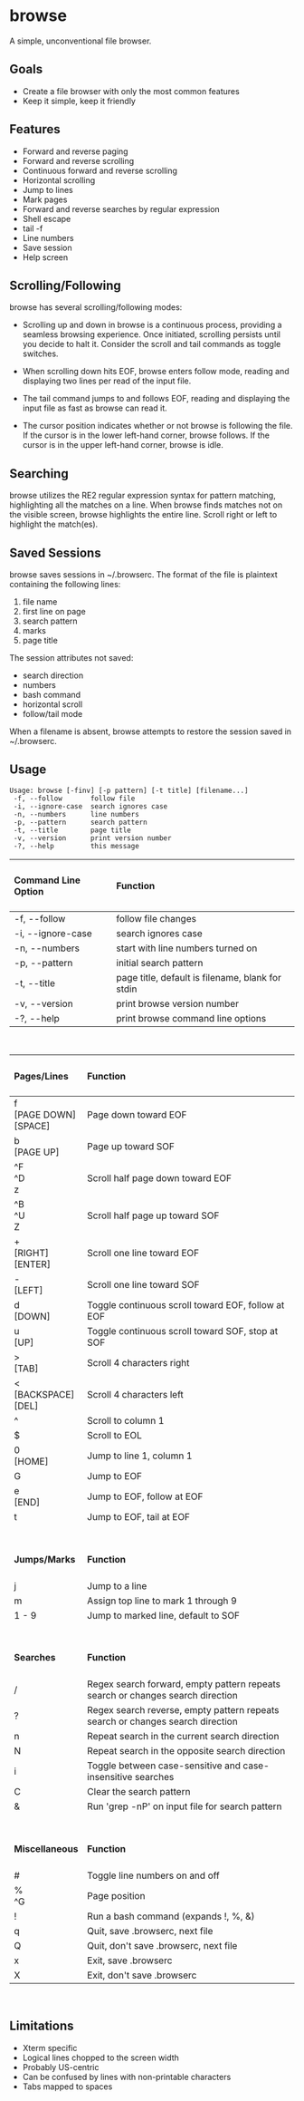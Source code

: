 # browse

A simple, unconventional file browser.

## Goals

- Create a file browser with only the most common features
- Keep it simple, keep it friendly

## Features

- Forward and reverse paging
- Forward and reverse scrolling
- Continuous forward and reverse scrolling
- Horizontal scrolling
- Jump to lines
- Mark pages
- Forward and reverse searches by regular expression
- Shell escape
- tail -f
- Line numbers
- Save session
- Help screen

## Scrolling/Following

browse has several scrolling/following modes:

- Scrolling up and down in browse is a continuous process, providing a seamless browsing experience. Once initiated, scrolling persists until you decide to halt it. Consider the scroll and tail commands as toggle switches.

- When scrolling down hits EOF, browse enters follow mode, reading and displaying two lines per read of the input file.

- The tail command jumps to and follows EOF, reading and displaying the input file as fast as browse can read it.

- The cursor position indicates whether or not browse is following the file. If the cursor is in the lower left-hand corner, browse follows. If the cursor is in the upper left-hand corner, browse is idle.

## Searching

browse utilizes the RE2 regular expression syntax for pattern matching, highlighting all the matches on a line. When browse finds matches not on the visible screen, browse highlights the entire line. Scroll right or left to highlight the match(es).

## Saved Sessions

browse saves sessions in ~/.browserc. The format of the file is plaintext containing the following lines:

1. file name
2. first line on page
3. search pattern
4. marks
5. page title

The session attributes not saved:

- search direction
- numbers
- bash command
- horizontal scroll
- follow/tail mode

When a filename is absent, browse attempts to restore the session saved in ~/.browserc.

## Usage

    Usage: browse [-finv] [-p pattern] [-t title] [filename...]
     -f, --follow       follow file
     -i, --ignore-case  search ignores case
     -n, --numbers      line numbers
     -p, --pattern      search pattern
     -t, --title        page title
     -v, --version      print version number
     -?, --help         this message

| <h4>Command Line Option</h4> | <h4>Function</h4>                                |
| :--------------------------- | :----------------------------------------------- |
| -f, --follow                 | follow file changes                              |
| -i, --ignore-case            | search ignores case                              |
| -n, --numbers                | start with line numbers turned on                |
| -p, --pattern                | initial search pattern                           |
| -t, --title                  | page title, default is filename, blank for stdin |
| -v, --version                | print browse version number                      |
| -?, --help                   | print browse command line options                |

<br>

| <h4>Pages/Lines</h4>          | <h4>Function</h4>                                                              |
| :---------------------------- | :----------------------------------------------------------------------------- |
| f<br> [PAGE DOWN]<br> [SPACE] | Page down toward EOF                                                           |
| b<br> [PAGE UP]               | Page up toward SOF                                                             |
| ^F<br> ^D<br> z               | Scroll half page down toward EOF                                               |
| ^B<br> ^U<br> Z               | Scroll half page up toward SOF                                                 |
| +<br> [RIGHT]<br> [ENTER]     | Scroll one line toward EOF                                                     |
| -<br> [LEFT]                  | Scroll one line toward SOF                                                     |
| d<br> [DOWN]                  | Toggle continuous scroll toward EOF, follow at EOF                             |
| u<br> [UP]                    | Toggle continuous scroll toward SOF, stop at SOF                               |
| ><br> [TAB]                   | Scroll 4 characters right                                                      |
| <<br> [BACKSPACE]<br> [DEL]   | Scroll 4 characters left                                                       |
| ^                             | Scroll to column 1                                                             |
| $                             | Scroll to EOL                                                                  |
| 0<br> [HOME]                  | Jump to line 1, column 1                                                       |
| G                             | Jump to EOF                                                                    |
| e<br> [END]                   | Jump to EOF, follow at EOF                                                     |
| t                             | Jump to EOF, tail at EOF                                                       |
| &nbsp;                        | &nbsp;                                                                         |
| <h4>Jumps/Marks</h4>          | <h4>Function</h4>                                                              |
| j                             | Jump to a line                                                                 |
| m                             | Assign top line to mark 1 through 9                                            |
| 1 - 9                         | Jump to marked line, default to SOF                                            |
| &nbsp;                        | &nbsp;                                                                         |
| <h4>Searches</h4>             | <h4>Function</h4>                                                              |
| /                             | Regex search forward, empty pattern repeats search or changes search direction |
| ?                             | Regex search reverse, empty pattern repeats search or changes search direction |
| n                             | Repeat search in the current search direction                                  |
| N                             | Repeat search in the opposite search direction                                 |
| i                             | Toggle between case-sensitive and case-insensitive searches                    |
| C                             | Clear the search pattern                                                       |
| &                             | Run 'grep -nP' on input file for search pattern                                |
| &nbsp;                        | &nbsp;                                                                         |
| <h4>Miscellaneous</h4>        | <h4>Function</h4>                                                              |
| #                             | Toggle line numbers on and off                                                 |
| %<br> ^G                      | Page position                                                                  |
| !                             | Run a bash command (expands !, %, &)                                           |
| q                             | Quit, save .browserc, next file                                                |
| Q                             | Quit, don't save .browserc, next file                                          |
| x                             | Exit, save .browserc                                                           |
| X                             | Exit, don't save .browserc                                                     |

<br>

## Limitations

- Xterm specific
- Logical lines chopped to the screen width
- Probably US-centric
- Can be confused by lines with non-printable characters
- Tabs mapped to spaces
